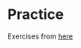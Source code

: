 # Practice
Exercises from [here](https://techdevguide.withgoogle.com/paths/foundational/find-longest-word-in-dictionary-that-subsequence-of-given-string/#code-challenge)
